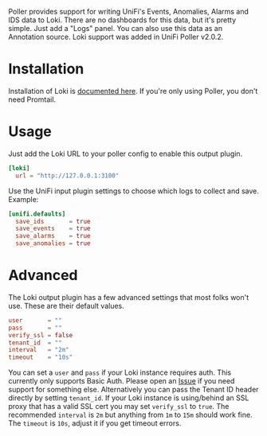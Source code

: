 Poller provides support for writing UniFi's Events, Anomalies, Alarms and IDS
data to Loki. There are no dashboards for this data, but it's pretty simple.
Just add a "Logs" panel. You can also use this data as an Annotation source.
Loki support was added in UniFi Poller v2.0.2.

# Installation

Installation of Loki is [documented here](https://github.com/grafana/loki/blob/master/docs/installation/README.md).
If you're only using Poller, you don't need Promtail.

# Usage

Just add the Loki URL to your poller config to enable this output plugin.

```toml
[loki]
  url = "http://127.0.0.1:3100"
```

Use the UniFi input plugin settings to choose which logs to collect and save.
Example:

```toml
[unifi.defaults]
  save_ids       = true
  save_events    = true
  save_alarms    = true
  save_anomalies = true
```

# Advanced

The Loki output plugin has a few advanced settings that most folks
won't use. These are their default values.

```toml
user       = ""
pass       = ""
verify_ssl = false
tenant_id  = ""
interval   = "2m"
timeout    = "10s"
```

You can set a `user` and `pass` if your Loki instance requires
auth. This currently only supports Basic Auth. Please open an [Issue](https://github.com/unifi-poller/unifi-poller/issues/)
if you need support for something else. Alternatively you can pass
the Tenant ID header directly by setting `tenant_id`. If your Loki
instance is using/behind an SSL proxy that has a valid SSL cert you
may set `verify_ssl` to `true`. The recommended `interval` is `2m`
but anything from `1m` to `15m` should work fine.
The `timeout` is `10s`, adjust it if you get timeout errors.
